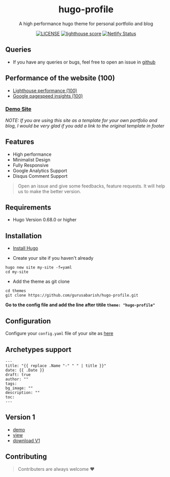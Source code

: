 
<div align="center">
  
# hugo-profile

A high performance hugo theme for personal portfolio and blog

[![LICENSE](https://img.shields.io/github/license/mashape/apistatus.svg)](https://github.com/gurusabarish/hugo-profile/blob/master/LICENSE)
[![lighthouse score](https://img.shields.io/static/v1?label=Lighthouse%20Score&message=Good&color=green)](https://hugo-profile.netlify.app/)
[![Netlify Status](https://api.netlify.com/api/v1/badges/5c1dcb34-cada-4c80-82b7-cfdbdbd7c774/deploy-status)](https://app.netlify.com/sites/hugo-profile/deploys)
</div>

## Queries
- If you have any queries or bugs, feel free to open an issue in [github](https://github.com/gurusabarish/hugo-profile/issues)


## Performance of the website (100)
- [Lighthouse performance (100)](https://lighthouse-dot-webdotdevsite.appspot.com//lh/html?url=https%3A%2F%2Fhugo-profile.netlify.app%2F)
- [Google pagespeed insights (100)](https://developers.google.com/speed/pagespeed/insights/?url=https%3A%2F%2Fhugo-profile.netlify.app%2F&tab=desktop)


### [Demo Site](https://hugo-profile.netlify.app)

*NOTE: If you are using this site as a template for your own portfolio and blog, I would be very glad if you add a link to the original template in footer*

## Features
- High performance
- Minimalist Design
- Fully Responsive
- Google Analytics Support
- Disqus Comment Support

> Open an issue and give some feedbacks, feature requests. It will help us to make the better version.

## Requirements

- Hugo Version 0.68.0 or higher



## Installation

- [Install Hugo](https://gohugo.io/overview/installing)

- Create your site if you haven't already

```
hugo new site my-site -f=yaml
cd my-site
```

- Add the theme as git clone

```
cd themes
git clone https://github.com/gurusabarish/hugo-profile.git
```

<b>Go to the config file and add the line after titile ```theme: "hugo-profile"``` </b>


## Configuration

Configure your `config.yaml` file of your site as [here](https://github.com/gurusabarish/hugo-profile/blob/master/netlifysite/config.yaml)


## Archetypes support
```
---
title: "{{ replace .Name "-" " " | title }}"
date: {{ .Date }}
draft: true
author: ""
tags: 
bg_image: ""
description: ""
toc: 
---
```

## Version 1
- [demo](https://hugo-profile-v1.netlify.app)
- [view](https://github.com/gurusabarish/hugo-profile/tree/V1.20)
- [download V1](https://github.com/gurusabarish/hugo-profile/archive/V1.20.zip)


## Contributing

> Contributers are always welcome :heart:
